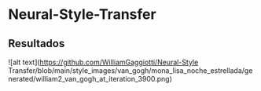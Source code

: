 # Neural-Style-Transfer

## Resultados

![alt text](https://github.com/WilliamGaggiotti/Neural-Style Transfer/blob/main/style_images/van_gogh/mona_lisa_noche_estrellada/generated/william2_van_gogh_at_iteration_3900.png)


